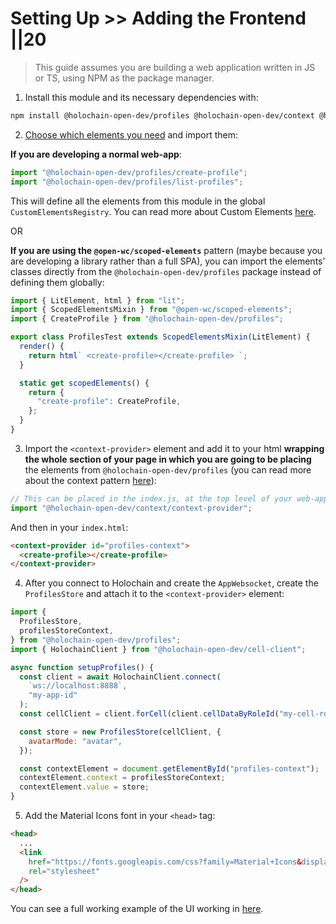 # Setting Up >> Adding the Frontend ||20

> This guide assumes you are building a web application written in JS or TS, using NPM as the package manager.

1. Install this module and its necessary dependencies with:

```bash
npm install @holochain-open-dev/profiles @holochain-open-dev/context @holochain-open-dev/cell-client
```

2. [Choose which elements you need](../frontend/elements/index.html) and import them:

**If you are developing a normal web-app**:

```js
import "@holochain-open-dev/profiles/create-profile";
import "@holochain-open-dev/profiles/list-profiles";
```

This will define all the elements from this module in the global `CustomElementsRegistry`. You can read more about Custom Elements [here](https://developers.google.com/web/fundamentals/web-components/customelements).

OR

**If you are using the `@open-wc/scoped-elements`** pattern (maybe because you are developing a library rather than a full SPA), you can import the elements' classes directly from the `@holochain-open-dev/profiles` package instead of defining them globally:

```js
import { LitElement, html } from "lit";
import { ScopedElementsMixin } from "@open-wc/scoped-elements";
import { CreateProfile } from "@holochain-open-dev/profiles";

export class ProfilesTest extends ScopedElementsMixin(LitElement) {
  render() {
    return html` <create-profile></create-profile> `;
  }

  static get scopedElements() {
    return {
      "create-profile": CreateProfile,
    };
  }
}
```

3. Import the `<context-provider>` element and add it to your html **wrapping the whole section of your page in which you are going to be placing** the elements from `@holochain-open-dev/profiles` (you can read more about the context pattern [here](https://holochain-open-dev.github.io/reusable-modules/frontend/using/#context)):

```js
// This can be placed in the index.js, at the top level of your web-app.
import "@holochain-open-dev/context/context-provider";
```

And then in your `index.html`:

```html
<context-provider id="profiles-context">
  <create-profile></create-profile>
</context-provider>
```

4. After you connect to Holochain and create the `AppWebsocket`, create the `ProfilesStore` and attach it to the `<context-provider>` element:

```js
import {
  ProfilesStore,
  profilesStoreContext,
} from "@holochain-open-dev/profiles";
import { HolochainClient } from "@holochain-open-dev/cell-client";

async function setupProfiles() {
  const client = await HolochainClient.connect(
    `ws://localhost:8888`,
    "my-app-id"
  );
  const cellClient = client.forCell(client.cellDataByRoleId("my-cell-role"));

  const store = new ProfilesStore(cellClient, {
    avatarMode: "avatar",
  });

  const contextElement = document.getElementById("profiles-context");
  contextElement.context = profilesStoreContext;
  contextElement.value = store;
}
```

5. Add the Material Icons font in your `<head>` tag:

```html
<head>
  ...
  <link
    href="https://fonts.googleapis.com/css?family=Material+Icons&display=block"
    rel="stylesheet"
  />
</head>
```

You can see a full working example of the UI working in [here](https://github.com/holochain-open-dev/profiles/blob/main/ui/demo/index.html).
